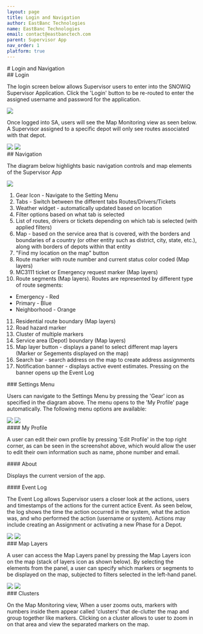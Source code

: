 ```yaml
---
layout: page
title: Login and Navigation
author: EastBanc Technologies
name: EastBanc Technologies
email: contact@eastbanctech.com
parent: Supervisor App
nav_order: 1
platform: true
---
```

<section id="Login-and-Navigation" markdown="1">
# Login and Navigation

<section id="Login" markdown="1">
## Login<a name="Login"></a>

The login screen below allows Supervisor users to enter into
the SNOWiQ Supervisor Application. Click the 'Login' button
to be re-routed to enter the assigned username and password
for the application.

<img src="/image/supervisor/login.png"/>

Once logged into SA, users will see the Map Monitoring view as seen below.
A Supervisor assigned to a specific depot will only see routes associated
with that depot.

<img src="/image/supervisor/map-monitoring-view1-android.png" class="android"/>
<img src="/image/supervisor/map-monitoring-view1-ios.png" class="ios"/>
</section>

<section id="Navigation" markdown="1">
## Navigation<a name="Navigation"></a>
 
The diagram below highlights basic navigation controls and map elements of the Supervisor App 

<img src="/image/portal/navigation.png"/>

 
1. Gear Icon - Navigate to the Setting Menu
2. Tabs - Switch between the different tabs Routes/Drivers/Tickets
3. Weather widget - automatically updated based on location
4. Filter options based on what tab is selected
5. List of routes, drivers or tickets depending on which tab is selected (with applied filters)
6. Map - based on the service area that is covered, with the borders and boundaries of a country (or other entity such as district, city, state, etc.), along with borders of depots within that entity
7. "Find my location on the map" button
8. Route marker with route number and current status color coded (Map layers)
9. MC3111 ticket or Emergency request marker (Map layers)
10. Route segments (Map layers). Routes are represented by different type of route segments: 
  - Emergency - Red
  - Primary - Blue
  - Neighborhood - Orange
11. Residential route boundary (Map layers)
12. Road hazard marker
13. Cluster of multiple markers
14. Service area (Depot) boundary (Map layers)
15. Map layer button - displays a panel to select different map layers (Marker or Segements displayed on the map)
16. Search bar - search address on the map to create address assignments
17. Notification banner - displays active event estimates. Pressing on the banner opens up the Event Log

<section id="Settings-Menu" markdown="1">
### Settings Menu<a name="Setting-Menu"></a>
 
Users can navigate to the Settings Menu by pressing the 'Gear' icon as specified in the diagram above. The menu opens to the 'My Profile' page automatically. The following menu options are available:

<img src="/image/supervisor/settings-menu-ios.png" class="ios"/>
<img src="/image/supervisor/settings-menu-android.png" class="android"/>
</section>

<section id="My-Profile" markdown="1">
#### My Profile<a name="My-Profile"></a>
 
A user can edit their own profile by pressing 'Edit Profile' in the top right corner, as can be seen in the screenshot above, which would allow the user to edit their own information such as name, phone number and email.
</section>

<section id="About" markdown="1">
#### About<a name="-About"></a>
 
Displays the current version of the app.
</section>

<section id="Event-Log" markdown="1">
#### Event Log<a name="Event-Log"></a>
 
The Event Log allows Supervisor users a closer look at the actions, users and timestamps of the actions for the current actice Event. As seen below, the log shows the time the action occurred in the system, what the action was, and who performed the action (username or system). Actions may include creating an Assignment or activating a new Phase for a Depot.

<img src="/image/supervisor/event-log2-android.png" class="android"/>
<img src="/image/supervisor/event-log2-ios.png" class="ios"/>
</section>

<section id="Map-Layers" markdown="1">
### Map Layers<a name="-Map-Layers"></a>
 
A user can access the Map Layers panel by pressing the Map Layers icon on the map (stack of layers icon as shown below). By selecting the elements from the panel, a user can specify which markers or segments to be displayed on the map, subjected to filters selected in the left-hand panel.

<img src="/image/supervisor/map-layers-android.png" class="android"/>
<img src="/image/supervisor/map-layers-ios.png" class="ios"/>
</section>

<section id="Clusters" markdown="1">
### Clusters<a name="Clusters"></a>
 
On the Map Monitoring view, When a user zooms outs, markers with numbers inside them appear called 'clusters' that de-clutter the map and group together like markers. Clicking on a cluster allows to user to zoom in on that area and view the separated markers on the map.
</section>
</section>
</section>
